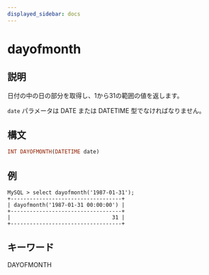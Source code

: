 ```yaml
---
displayed_sidebar: docs
---
```


# dayofmonth

## 説明

日付の中の日の部分を取得し、1から31の範囲の値を返します。

`date` パラメータは DATE または DATETIME 型でなければなりません。

## 構文

```Haskell
INT DAYOFMONTH(DATETIME date)
```

## 例

```Plain Text
MySQL > select dayofmonth('1987-01-31');
+-----------------------------------+
| dayofmonth('1987-01-31 00:00:00') |
+-----------------------------------+
|                                31 |
+-----------------------------------+
```

## キーワード

DAYOFMONTH